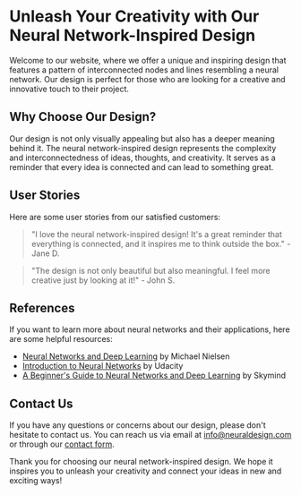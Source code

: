 <!--font:Open Sans-->

# Unleash Your Creativity with Our Neural Network-Inspired Design

Welcome to our website, where we offer a unique and inspiring design that features a pattern of interconnected nodes and lines resembling a neural network. Our design is perfect for those who are looking for a creative and innovative touch to their project.

## Why Choose Our Design?

Our design is not only visually appealing but also has a deeper meaning behind it. The neural network-inspired design represents the complexity and interconnectedness of ideas, thoughts, and creativity. It serves as a reminder that every idea is connected and can lead to something great.

## User Stories

Here are some user stories from our satisfied customers:

> "I love the neural network-inspired design! It's a great reminder that everything is connected, and it inspires me to think outside the box." - Jane D.

> "The design is not only beautiful but also meaningful. I feel more creative just by looking at it!" - John S.

## References

If you want to learn more about neural networks and their applications, here are some helpful resources:

- [Neural Networks and Deep Learning](#) by Michael Nielsen
- [Introduction to Neural Networks](#) by Udacity
- [A Beginner's Guide to Neural Networks and Deep Learning](#) by Skymind

## Contact Us

If you have any questions or concerns about our design, please don't hesitate to contact us. You can reach us via email at [info@neuraldesign.com](mailto:info@neuraldesign.com) or through our [contact form](#).

Thank you for choosing our neural network-inspired design. We hope it inspires you to unleash your creativity and connect your ideas in new and exciting ways!

<!--

Write me content for website with wallpaper which alt text is:

"A pattern of interconnected nodes and lines resembling a neural network"

The name/title of the page should not be 1:1 copy of the alt text but rather a real content of the website which is using this wallpaper.

- Use markdown format 
- Start with heading
- Heading should be short and concise
- The content should look like a real website 
- The website should not be about the wallpaper, wallpaper is just a related background
- Heading should be contain work "wallpaper" or "background"
- Include real sections like references, contact, user stories, etc. use things relevant to the page purpose.
- Feel free to use structure like headings, bullets, numbering, blockquotes, paragraphs, horizontal lines, etc.
- You can use formatting like bold or _italic_
- You can include UTF-8 emojis
- Links should be only #hash anchors (and you can refer to the document itself)
- Do not include images


---


# Neural Network Inspired Wallpaper for Creative Minds

Welcome to our website, where we offer a unique and inspiring wallpaper design that features a pattern of interconnected nodes and lines resembling a neural network. Our wallpaper is perfect for those who are looking for a creative and innovative background for their desktop or mobile device.

## Why Choose Our Wallpaper?

Our wallpaper is not only visually appealing but also has a deeper meaning behind it. The neural network-inspired design represents the complexity and interconnectedness of ideas, thoughts, and creativity. It serves as a reminder that every idea is connected and can lead to something great.

## User Stories

Here are some user stories from our satisfied customers:

> "I love the neural network-inspired wallpaper! It's a great reminder that everything is connected, and it inspires me to think outside the box." - Jane D.

> "The wallpaper is not only beautiful but also meaningful. I feel more creative just by looking at it!" - John S.

## References

If you want to learn more about neural networks and their applications, here are some helpful resources:

- [Neural Networks and Deep Learning](#) by Michael Nielsen
- [Introduction to Neural Networks](#) by Udacity
- [A Beginner's Guide to Neural Networks and Deep Learning](#) by Skymind

## Contact Us

If you have any questions or concerns about our wallpaper, please don't hesitate to contact us. You can reach us via email at [info@neuralwallpaper.com](mailto:info@neuralwallpaper.com) or through our [contact form](#).

Thank you for choosing our neural network-inspired wallpaper. We hope it inspires you to unleash your creativity and connect your ideas in new and exciting ways!


---


Heading should not include word "wallpaper". The website should not be about the wallpaper itself, wallpaper is just a related background, rewrite whole content.


---


# Unleash Your Creativity with Our Neural Network-Inspired Design

Welcome to our website, where we offer a unique and inspiring design that features a pattern of interconnected nodes and lines resembling a neural network. Our design is perfect for those who are looking for a creative and innovative touch to their project.

## Why Choose Our Design?

Our design is not only visually appealing but also has a deeper meaning behind it. The neural network-inspired design represents the complexity and interconnectedness of ideas, thoughts, and creativity. It serves as a reminder that every idea is connected and can lead to something great.

## User Stories

Here are some user stories from our satisfied customers:

> "I love the neural network-inspired design! It's a great reminder that everything is connected, and it inspires me to think outside the box." - Jane D.

> "The design is not only beautiful but also meaningful. I feel more creative just by looking at it!" - John S.

## References

If you want to learn more about neural networks and their applications, here are some helpful resources:

- [Neural Networks and Deep Learning](#) by Michael Nielsen
- [Introduction to Neural Networks](#) by Udacity
- [A Beginner's Guide to Neural Networks and Deep Learning](#) by Skymind

## Contact Us

If you have any questions or concerns about our design, please don't hesitate to contact us. You can reach us via email at [info@neuraldesign.com](mailto:info@neuraldesign.com) or through our [contact form](#).

Thank you for choosing our neural network-inspired design. We hope it inspires you to unleash your creativity and connect your ideas in new and exciting ways!

-->
